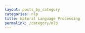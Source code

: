 ```yaml
---
layout: posts_by_category
categories: nlp
title: Natural Language Processing
permalink: /category/nlp
---
```

